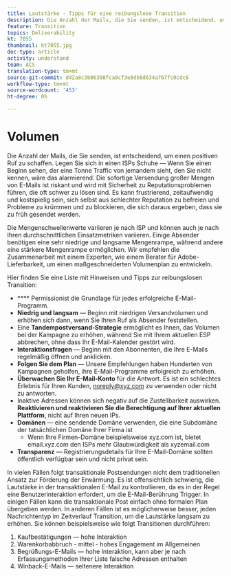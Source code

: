 ```yaml
---
title: Lautstärke - Tipps für eine reibungslose Transition
description: Die Anzahl der Mails, die Sie senden, ist entscheidend, um einen positiven Ruf zu schaffen. Erfahren Sie, was Sie mit der Transition gut machen können.
feature: Transition
topics: Deliverability
kt: 7055
thumbnail: kt7055.jpg
doc-type: article
activity: understand
team: ACS
translation-type: tm+mt
source-git-commit: d42a8c3b06308fca0cf3e9db8d634a767fc0cdc6
workflow-type: tm+mt
source-wordcount: '453'
ht-degree: 0%

---
```



# Volumen

Die Anzahl der Mails, die Sie senden, ist entscheidend, um einen positiven Ruf zu schaffen. Legen Sie sich in einen ISPs Schuhe — Wenn Sie einen Beginn sehen, der eine Tonne Traffic von jemandem sieht, den Sie nicht kennen, wäre das alarmierend. Die sofortige Versendung großer Mengen von E-Mails ist riskant und wird mit Sicherheit zu Reputationsproblemen führen, die oft schwer zu lösen sind. Es kann frustrierend, zeitaufwendig und kostspielig sein, sich selbst aus schlechter Reputation zu befreien und Probleme zu krümmen und zu blockieren, die sich daraus ergeben, dass sie zu früh gesendet werden.

Die Mengenschwellenwerte variieren je nach ISP und können auch je nach Ihren durchschnittlichen Einsatzmetriken variieren. Einige Absender benötigen eine sehr niedrige und langsame Mengenrampe, während andere eine stärkere Mengenrampe ermöglichen. Wir empfehlen die Zusammenarbeit mit einem Experten, wie einem Berater für Adobe-Lieferbarkeit, um einen maßgeschneiderten Volumenplan zu entwickeln.

Hier finden Sie eine Liste mit Hinweisen und Tipps zur reibungslosen Transition:

* **** Permissionist die Grundlage für jedes erfolgreiche E-Mail-Programm.
* **Niedrig und langsam** — Beginn mit niedrigen Versandvolumen und erhöhen sich dann, wenn Sie Ihren Ruf als Absender feststellen.
* Eine **Tandempostversand-Strategie** ermöglicht es Ihnen, das Volumen bei der Kampagne zu erhöhen, während Sie mit Ihrem aktuellen ESP abbrechen, ohne dass Ihr E-Mail-Kalender gestört wird.
* **Interaktionsfragen** — Beginn mit den Abonnenten, die Ihre E-Mails regelmäßig öffnen und anklicken.
* **Folgen Sie dem Plan** — Unsere Empfehlungen haben Hunderten von Kampagnen geholfen, ihre E-Mail-Programme erfolgreich zu erhöhen.
* **Überwachen Sie Ihr E-Mail-Konto** für die Antwort. Es ist ein schlechtes Erlebnis für Ihren Kunden, noreply@xyz.com zu verwenden oder nicht zu antworten.
* Inaktive Adressen können sich negativ auf die Zustellbarkeit auswirken. **Reaktivieren und reaktivieren Sie die Berechtigung auf Ihrer aktuellen Plattform**, nicht auf Ihren neuen IPs.
* **Domänen** — eine sendende Domäne verwenden, die eine Subdomäne der tatsächlichen Domäne Ihrer Firma ist
   * Wenn Ihre Firmen-Domäne beispielsweise xyz.com ist, bietet email.xyz.com den ISPs mehr Glaubwürdigkeit als xyzemail.com
* **Transparenz** — Registrierungsdetails für Ihre E-Mail-Domäne sollten öffentlich verfügbar sein und nicht privat sein.

In vielen Fällen folgt transaktionale Postsendungen nicht dem traditionellen Ansatz zur Förderung der Erwärmung. Es ist offensichtlich schwierig, die Lautstärke in der transaktionalen E-Mail zu kontrollieren, da es in der Regel eine Benutzerinteraktion erfordert, um die E-Mail-Berührung Trigger. In einigen Fällen kann die transaktionale Post einfach ohne formalen Plan übergeben werden. In anderen Fällen ist es möglicherweise besser, jeden Nachrichtentyp im Zeitverlauf Transition, um die Lautstärke langsam zu erhöhen. Sie können beispielsweise wie folgt Transitionen durchführen:

1. Kaufbestätigungen — hohe Interaktion
2. Warenkorbabbruch - mittel - hohes Engagement im Allgemeinen
3. Begrüßungs-E-Mails — hohe Interaktion, kann aber je nach Erfassungsmethoden Ihrer Liste falsche Adressen enthalten
4. Winback-E-Mails — seltenere Interaktion
